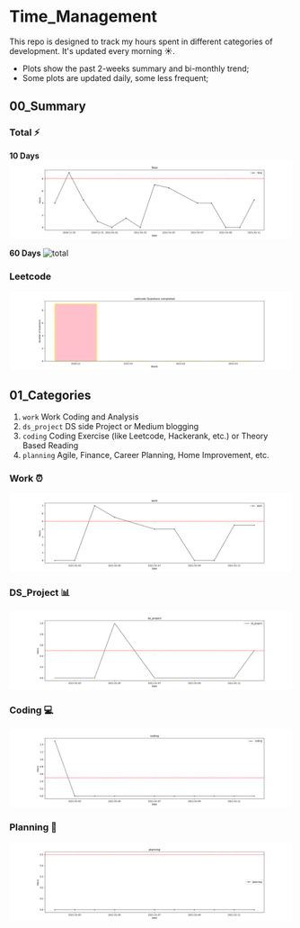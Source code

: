 # Time_Management
This repo is designed to track my hours spent in different categories of development. It's updated every morning :sunny:.
- Plots show the past 2-weeks summary and bi-monthly trend;
- Some plots are updated daily, some less frequent;

## 00_Summary

### Total :zap:
**10 Days**
![total](https://github.com/krystinli/Time_Management/blob/main/img/Total.png)

**60 Days** 
![total](https://github.com/krystinli/Time_Management/blob/main/img/img/Total_60days.png)

### Leetcode
![leetcode](https://github.com/krystinli/Time_Management/blob/main/img/leetcode.png)


## 01_Categories
1. `work` Work Coding and Analysis
2. `ds_project` DS side Project or Medium blogging
3. `coding` Coding Exercise (like Leetcode, Hackerank, etc.) or Theory Based Reading
4. `planning` Agile, Finance, Career Planning, Home Improvement, etc.  

### Work :alarm_clock:
![work](https://github.com/krystinli/Time_Management/blob/main/img/work.png)

### DS_Project :bar_chart:
![ds_project](https://github.com/krystinli/Time_Management/blob/main/img/ds_project.png)

### Coding :computer:
![coding](https://github.com/krystinli/Time_Management/blob/main/img/coding.png)

### Planning :pencil:
![planning](https://github.com/krystinli/Time_Management/blob/main/img/planning.png)
